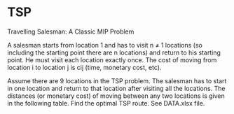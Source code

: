 # TSP
Travelling Salesman: A Classic MIP Problem

A salesman starts from location 1 and has to visit n ≠ 1 locations (so including the starting point there are n locations) and return to his starting point. He must visit each location exactly once. The cost of moving from location i to location j is cij (time, monetary cost, etc).

Assume there are 9 locations in the TSP problem. The salesman has to start in one location and return to that location after visiting all the locations. The distances (or monetary cost) of moving between any two locations is given in the following table. Find the optimal TSP route. See DATA.xlsx file.
